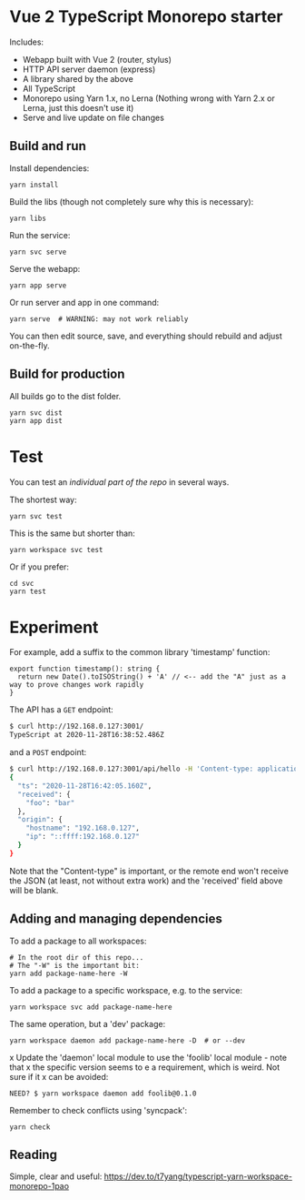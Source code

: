 # Vue 2 TypeScript Monorepo starter

Includes:
- Webapp built with Vue 2 (router, stylus)
- HTTP API server daemon (express)
- A library shared by the above
- All TypeScript
- Monorepo using Yarn 1.x, no Lerna
  (Nothing wrong with Yarn 2.x or Lerna, just this doesn't use it)
- Serve and live update on file changes


## Build and run

Install dependencies:

    yarn install

Build the libs (though not completely sure why this is necessary):

    yarn libs

Run the service:

    yarn svc serve

Serve the webapp:

    yarn app serve

Or run server and app in one command:

    yarn serve  # WARNING: may not work reliably

You can then edit source, save, and everything should rebuild and adjust on-the-fly.


## Build for production

All builds go to the dist folder.

    yarn svc dist
    yarn app dist


# Test

You can test an _individual part of the repo_ in several ways.

The shortest way:

    yarn svc test  

This is the same but shorter than:

    yarn workspace svc test

Or if you prefer:

    cd svc
    yarn test


# Experiment

For example, add a suffix to the common library 'timestamp' function:

```
export function timestamp(): string {
  return new Date().toISOString() + 'A' // <-- add the "A" just as a way to prove changes work rapidly
}
```

The API has a `GET` endpoint:

```bash
$ curl http://192.168.0.127:3001/
TypeScript at 2020-11-28T16:38:52.486Z
```

and a `POST` endpoint:

```bash
$ curl http://192.168.0.127:3001/api/hello -H 'Content-type: application/json' -d '{"foo":"bar"}'
{
  "ts": "2020-11-28T16:42:05.160Z",
  "received": {
    "foo": "bar"
  },
  "origin": {
    "hostname": "192.168.0.127",
    "ip": "::ffff:192.168.0.127"
  }
}
```

Note that the "Content-type" is important, or the remote end won't receive the JSON (at least,
not without extra work) and the 'received' field above will be blank.


## Adding and managing dependencies

To add a package to all workspaces:

    # In the root dir of this repo...
    # The "-W" is the important bit:
    yarn add package-name-here -W

To add a package to a specific workspace, e.g. to the service:

    yarn workspace svc add package-name-here

The same operation, but a 'dev' package:

    yarn workspace daemon add package-name-here -D  # or --dev

x Update the 'daemon' local module to use the 'foolib' local module - note that
x the specific version seems to e a requirement, which is weird. Not sure if it
x can be avoided:

    NEED? $ yarn workspace daemon add foolib@0.1.0

Remember to check conflicts using 'syncpack':

    yarn check


## Reading

Simple, clear and useful:
https://dev.to/t7yang/typescript-yarn-workspace-monorepo-1pao

